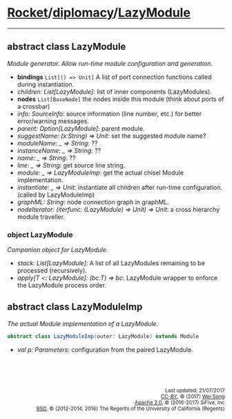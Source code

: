 [Rocket](../Readme.md)/[diplomacy](../diplomacy.md)/[LazyModule](https://github.com/freechipsproject/rocket-chip/blob/master/src/main/scala/diplomacy/LazyModule.scala)
=====================

**********************

## abstract class LazyModule
*Module generator. Allow run-time module configuration and generation.*

+ **bindings** `List[() => Unit]` A list of port connection functions called during instantiation.
+ *children: List[LazyModule]*: list of inner components (LazyModules).
+ **nodes** `List[BaseNode]` the nodes inside this module (think about ports of a crossbar)
+ *info: SourceInfo*: source information (line number, etc.) for better error/warning messages.
+ *parent: Option[LazyModule]*: parent module.
+ *suggestName: (x:String) => Unit*: set the suggested module name?
+ *moduleName: _ => String*: ??
+ *instanceName: _ => String*: ??
+ *name: _ => String*: ??
+ *line: _ => String*: get source line string.
+ *module: _ => LazyModuleImp*: get the actual chisel Module implementation.
+ *instantiate: _ => Unit*: instantiate all children after run-time configuration. (called by LazyModuleImp)
+ *graphML: String*: node connection graph in graphML.
+ *nodeIterator: (iterfunc: (LazyModule) => Unit) => Unit*: a cross hierarchy module traveller.

### object LazyModule
*Companion object for LazyModule.*

+ *stack: List[LazyModule]*: A list of all LazyModules remaining to be processed (recursively).
+ *apply[T <: LazyModule]: (bc:T) => bc*: LazyModule wrapper to enforce the LazyModule process order.

## abstract class LazyModuleImp
*The actual Module implementation of a LazyModule.*

~~~scala
abstract class LazyModuleImp(outer: LazyModule) extends Module
~~~

+ *val p: Parameters*: configuration from the paired LazyModule.








<br><br><br><p align="right">
<sub>
Last updated: 21/07/2017<br>
[CC-BY](https://creativecommons.org/licenses/by/3.0/), &copy; (2017) [Wei Song](mailto:wsong83@gmail.com)<br>
[Apache 2.0](https://github.com/freechipsproject/rocket-chip/blob/master/LICENSE.SiFive), &copy; (2016-2017) SiFive, Inc<br>
[BSD](https://github.com/freechipsproject/rocket-chip/blob/master/LICENSE.Berkeley), &copy; (2012-2014, 2016) The Regents of the University of California (Regents)
</sub>
</p>
